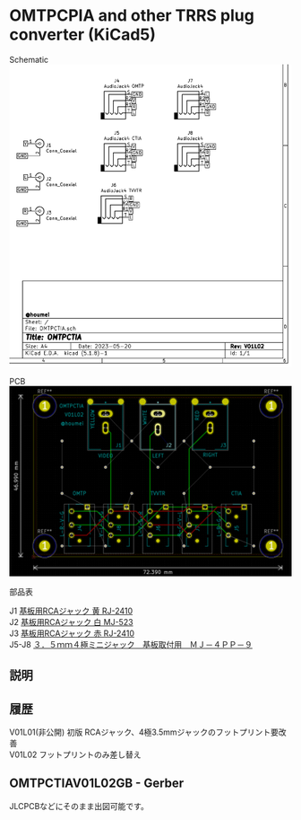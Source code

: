 # OMTPCPIA and other TRRS plug converter (KiCad5)

Schematic
![schematic](img/OMTPCTIAV01L02-sch.png)

PCB
![pcb](img/OMTPCTIAV01L02-pcb.png)

部品表  

J1 [基板用RCAジャック 黄 RJ-2410](https://akizukidenshi.com/catalog/g/gC-06508/)  
J2 [基板用RCAジャック 白 MJ-523](https://akizukidenshi.com/catalog/g/gC-16497/)  
J3 [基板用RCAジャック 赤 RJ-2410](https://akizukidenshi.com/catalog/g/gC-02385/)  
J5-J8 [３．５ｍｍ４極ミニジャック　基板取付用　ＭＪ－４ＰＰ－９](https://akizukidenshi.com/catalog/g/gC-06070/)  

## 説明

<!-- [DIN8RJ45V01L04 デジタルRGBをVGA RJ45コネクタに変換](http://blog.livedoor.jp/hardyboy/archives/10203256.html "まごころせいじつ堂")   -->
<!-- [SORD m5用ROM/RAMカートリッジ基板](https://keisanki.booth.pm/items/3939000 "booth")  -->

## 履歴
V01L01(非公開) 初版 RCAジャック、4極3.5mmジャックのフットプリント要改善  
V01L02 フットプリントのみ差し替え  

## OMTPCTIAV01L02GB - Gerber
JLCPCBなどにそのまま出図可能です。  
